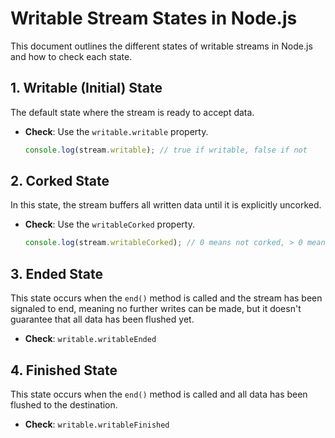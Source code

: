 # Writable Stream States in Node.js

This document outlines the different states of writable streams in Node.js and how to check each state.

## 1. Writable (Initial) State

The default state where the stream is ready to accept data.

- **Check**: Use the `writable.writable` property.
  ```js
  console.log(stream.writable); // true if writable, false if not
  ```

## 2. Corked State

In this state, the stream buffers all written data until it is explicitly uncorked.

- **Check**: Use the `writableCorked` property.
  ```js
  console.log(stream.writableCorked); // 0 means not corked, > 0 means corked
  ```

## 3. Ended State

This state occurs when the `end()` method is called and the stream has been signaled to end, meaning no further writes can be made, but it doesn't guarantee that all data has been flushed yet.

- **Check**: `writable.writableEnded`

## 4. Finished State

This state occurs when the `end()` method is called and all data has been flushed to the destination.

- **Check**: `writable.writableFinished`